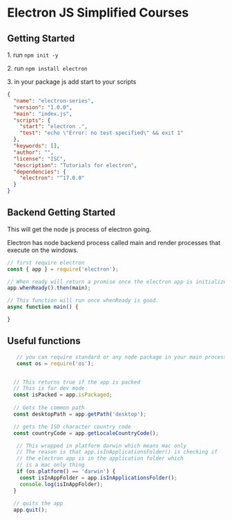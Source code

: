 # Electron JS Simplified Courses

## Getting Started

1\. run `npm init -y`

2\. run `npm install electron`

3\. in your package js add start to your scripts

```json
{
  "name": "electron-series",
  "version": "1.0.0",
  "main": "index.js",
  "scripts": {
    "start": "electron .",
    "test": "echo \"Error: no test specified\" && exit 1"
  },
  "keywords": [],
  "author": "",
  "license": "ISC",
  "description": "Tutorials for electron",
  "dependencies": {
    "electron": "^17.0.0"
  }
}

```

## Backend Getting Started

This will get the node js process of electron going.

Electron has node backend process called main and render processes that execute on the windows.

```js
// first require electron
const { app } = require('electron');

// When ready will return a promise once the electron app is initialize
app.whenReady().then(main);

// This function will run once whenReady is good.
async function main() {

}

```

## Useful functions

```js
   // you can require standard or any node package in your main process
   const os = require('os');


  // This returns true if the app is packed
  // This is for dev mode
  const isPacked = app.isPackaged;
  
  // Gets the common path
  const desktopPath = app.getPath('desktop');

  // gets the ISO character country code
  const countryCode = app.getLocaleCountryCode();

   // This wrapped in platform darwin which means mac only
   // The reason is that app.isInApplicationsFolder() is checking if
   // the electron app is in the application folder which
   // is a mac only thing
   if (os.platform() == 'darwin') {
    const isInAppFolder = app.isInApplicationsFolder();
    console.log(isInAppFolder);
  }
  
  // quits the app
  app.quit();


```
